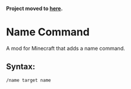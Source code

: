 **Project moved to [here](https://github.thepinkhacker.com/mc-commands-plus).**

# Name Command
A mod for Minecraft that adds a name command.

## Syntax:

```
/name target name
```
